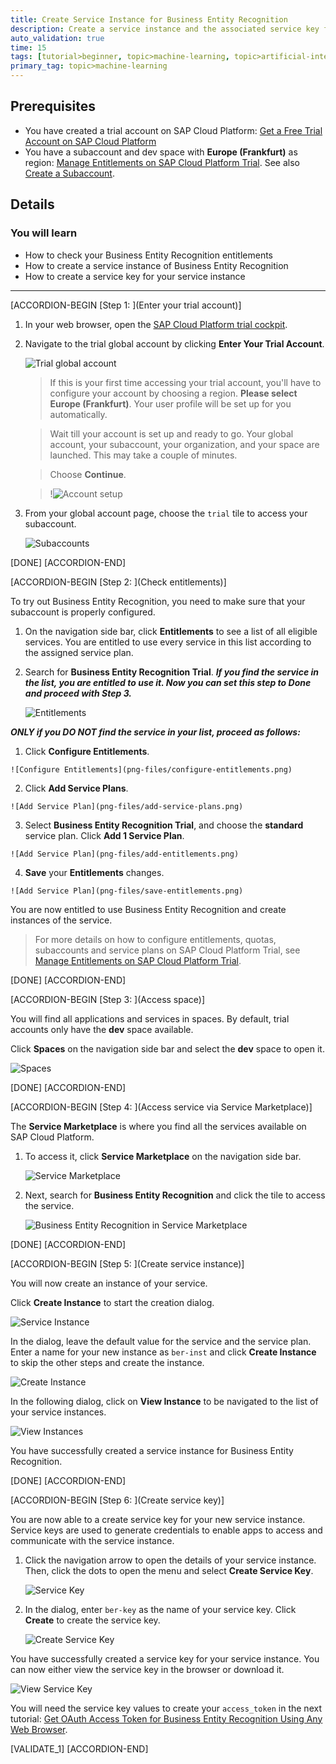 ```yaml
---
title: Create Service Instance for Business Entity Recognition
description: Create a service instance and the associated service key for Business Entity Recognition, one of the SAP AI Business Services, using the SAP Cloud Platform trial cockpit.
auto_validation: true
time: 15
tags: [tutorial>beginner, topic>machine-learning, topic>artificial-intelligence, topic>cloud, products>sap-cloud-platform, products>sap-ai-business-services, products>business-entity-recognition]
primary_tag: topic>machine-learning
---
```


## Prerequisites
- You have created a trial account on SAP Cloud Platform: [Get a Free Trial Account on SAP Cloud Platform](hcp-create-trial-account)
- You have a subaccount and dev space with **Europe (Frankfurt)** as region: [Manage Entitlements on SAP Cloud Platform Trial](cp-trial-entitlements). See also [Create a Subaccount](https://help.sap.com/viewer/65de2977205c403bbc107264b8eccf4b/Cloud/en-US/261ba9ca868f469baf64c22257324a75.html).

## Details
### You will learn
  - How to check your Business Entity Recognition entitlements
  - How to create a service instance of Business Entity Recognition
  - How to create a service key for your service instance
---

[ACCORDION-BEGIN [Step 1: ](Enter your trial account)]

1. In your web browser, open the [SAP Cloud Platform trial cockpit](https://cockpit.hanatrial.ondemand.com/).

2. Navigate to the trial global account by clicking **Enter Your Trial Account**.

    ![Trial global account](png-files/01_Foundation20Onboarding_Home.png)

    >If this is your first time accessing your trial account, you'll have to configure your account by choosing a region. **Please select Europe (Frankfurt)**. Your user profile will be set up for you automatically.

    >Wait till your account is set up and ready to go. Your global account, your subaccount, your organization, and your space are launched. This may take a couple of minutes.

    >Choose **Continue**.

    >!![Account setup](png-files/02_Foundation20Onboarding_Processing.png)

3. From your global account page, choose the `trial` tile to access your subaccount.

    ![Subaccounts](png-files/enter-trial-account.png)

[DONE]
[ACCORDION-END]


[ACCORDION-BEGIN [Step 2: ](Check entitlements)]

To try out Business Entity Recognition, you need to make sure that your subaccount is properly configured.

1. On the navigation side bar, click **Entitlements** to see a list of all eligible services. You are entitled to use every service in this list according to the assigned service plan.

2. Search for **Business Entity Recognition Trial**. ***If you find the service in the list, you are entitled to use it. Now you can set this step to **Done** and proceed with Step 3.***

    ![Entitlements](png-files/check-entitlements.png)

***ONLY if you DO NOT find the service in your list, proceed as follows:***

  1. Click **Configure Entitlements**.

    ![Configure Entitlements](png-files/configure-entitlements.png)

  2. Click **Add Service Plans**.

    ![Add Service Plan](png-files/add-service-plans.png)

  3. Select **Business Entity Recognition Trial**, and choose the **standard** service plan. Click **Add 1 Service Plan**.

    ![Add Service Plan](png-files/add-entitlements.png)

  4. **Save** your **Entitlements** changes.

    ![Add Service Plan](png-files/save-entitlements.png)    

You are now entitled to use Business Entity Recognition and create instances of the service.

>For more details on how to configure entitlements, quotas, subaccounts and service plans on SAP Cloud Platform Trial, see [Manage Entitlements on SAP Cloud Platform Trial](cp-trial-entitlements).

[DONE]
[ACCORDION-END]


[ACCORDION-BEGIN [Step 3: ](Access space)]

You will find all applications and services in spaces. By default, trial accounts only have the **dev** space available.

Click **Spaces** on the navigation side bar and select the **dev** space to open it.

![Spaces](png-files/access-space.png)

[DONE]
[ACCORDION-END]

[ACCORDION-BEGIN [Step 4: ](Access service via Service Marketplace)]

The **Service Marketplace** is where you find all the services available on SAP Cloud Platform.

1. To access it, click **Service Marketplace** on the navigation side bar.

    ![Service Marketplace](png-files/access-service-marketplace.png)

2. Next, search for **Business Entity Recognition** and click the tile to access the service.

    ![Business Entity Recognition in Service Marketplace](png-files/access-ber.png)

[DONE]
[ACCORDION-END]

[ACCORDION-BEGIN [Step 5: ](Create service instance)]

You will now create an instance of your service.

Click **Create Instance** to start the creation dialog.

![Service Instance](png-files/create-instance.png)

In the dialog, leave the default value for the service and the service plan. Enter a name for your new instance as `ber-inst` and click **Create Instance** to skip the other steps and create the instance.

![Create Instance](png-files/create-instance-dialog.png)

In the following dialog, click on **View Instance** to be navigated to the list of your service instances.

![View Instances](png-files/view-instances.png)

You have successfully created a service instance for Business Entity Recognition.

[DONE]
[ACCORDION-END]

[ACCORDION-BEGIN [Step 6: ](Create service key)]

You are now able to a create service key for your new service instance. Service keys are used to generate credentials to enable apps to access and communicate with the service instance.

  1. Click the navigation arrow to open the details of your service instance. Then, click the dots to open the menu and select **Create Service Key**.

      ![Service Key](png-files/create-service-keys.png)

  2. In the dialog, enter `ber-key` as the name of your service key. Click **Create** to create the service key.

      ![Create Service Key](png-files/create-service-key-name.png)

You have successfully created a service key for your service instance. You can now either view the service key in the browser or download it.

![View Service Key](png-files/view-service-key.png)

You will need the service key values to create your `access_token` in the next tutorial: [Get OAuth Access Token for Business Entity Recognition Using Any Web Browser](cp-aibus-ber-web-oauth-token).

[VALIDATE_1]
[ACCORDION-END]
